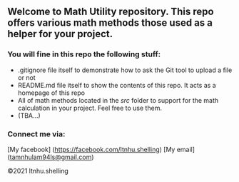 ## Welcome to Math Utility repository. This repo offers various math methods those used as a helper for your project.

### You will fine in this repo the following stuff:
* .gitignore file itself to demonstrate how to ask the Git tool to upload a file or not
* README.md file itself to show the contents of this repo. It acts as a homepage of this repo
* All of math methods located in the *src* folder to support for the math calculation in your project. Feel free to use them.
* (TBA...)

### Connect me via:
[My facebook] (https://facebook.com/ltnhu.shelling)
[My email] (tamnhulam94ls@gmail.com)

©2021 ltnhu.shelling